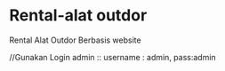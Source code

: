 # Rental-alat outdor
Rental Alat Outdor Berbasis website

//Gunakan Login admin :: username : admin, pass:admin
